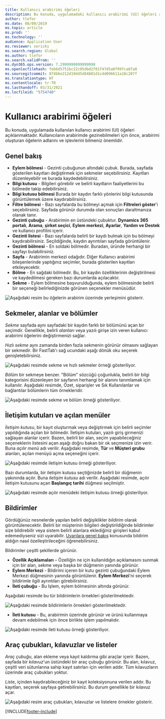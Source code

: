 ```yaml
---
title: Kullanıcı arabirimi öğeleri
description: Bu konuda, uygulamadaki kullanıcı arabirimi (UI) öğeleri açıklanmaktadır.
author: tlefor
ms.date: 08/09/2019
ms.topic: article
ms.prod: ''
ms.technology: ''
audience: Application User
ms.reviewer: sericks
ms.search.region: Global
ms.author: tlefor
ms.search.validFrom: ''
ms.dyn365.ops.version: 7.2999999999999998
ms.openlocfilehash: feb6d5751bc22c05dbd2f01f47d5a0f99fca07a0
ms.sourcegitcommit: 074b6e212d19dd5d84881d1cdd096611a18c207f
ms.translationtype: HT
ms.contentlocale: tr-TR
ms.lasthandoff: 03/31/2021
ms.locfileid: "5754740"
---
```

# <a name="user-interface-elements"></a>Kullanıcı arabirimi öğeleri

Bu konuda, uygulamada kullanılan kullanıcı arabirimi (UI) öğeleri açıklanmaktadır. Kullanıcıların arabirimde gezinebilmeleri için önce, arabirimi oluşturan öğelerin adlarını ve işlevlerini bilmeniz önemlidir.

## <a name="overview"></a>Genel bakış

- **Eylem bölmesi** - Gezinti çubuğunun altındaki çubuk. Burada, sayfada gösterilen kayıtları değiştirmek için sekmeler seçebilirsiniz. Kayıtları düzenleyebilir ve burada kaydedebilirsiniz.  
- **Bilgi kutusu** - Bilgileri görebilir ve belirli kayıtların faaliyetlerini bu bölmede takip edebilirsiniz.  
- **Bilgi kutusu bölmesi** Burada bir kaydın farklı yönlerini bilgi kutusunda görüntülemek üzere kaydırabilirsiniz.  
- **Filtre bölmesi** - Bazı sayfalarda bu bölmeyi açmak için **Filtreleri göster**'i seçebilirsiniz. Sayfada görünür durumda olan sonuçları daraltmanıza olanak tanır.  
- **Gezinti çubuğu** - Arabirimin en üstündeki çubuktur. **Dynamics 365 portalı**, **Arama**, **şirket seçici**, **Eylem merkezi**, **Ayarlar**, **Yardım ve Destek** ve kullanıcı profilini içerir.  
- **Gezinti listesi** - Bazı sayfalarda belirli bir kaydı bulmak için bu bölmeyi kaydırabilirsiniz. Seçildiğinde, kaydın ayrıntıları sayfada görüntülenir.  
- **Gezinti bölmesi** - En soldaki bölmedir. Buradan, üründe herhangi bir sayfayı bulabilirsiniz.  
- **Sayfa** - Arabirimin merkezi odağıdır. Diğer Kullanıcı arabirimi bileşenlerinde yaptığınız seçimler, burada gösterilen kayıtları etkileyecektir.  
- **Bölme** - En sağdaki bölmedir. Bu, bir kaydın özelliklerinin değiştirilmesi ve kaydedilmesi gereken bazı durumlarda açılacaktır.  
- **Sekme** - Eylem bölmesine başvurulduğunda, eylem bölmesinde belirli bir seçeneği belirlediğinizde görünen seçenekler menüsüdür.  

![Aşağıdaki resim bu öğelerin arabirim üzerinde yerleşimini gösterir.](media/user-interface-01.png)

## <a name="tabs-fields-and-sections"></a>Sekmeler, alanlar ve bölümler

*Sekme* sayfada aynı sayfadaki bir kaydın farklı bir bölümünü açan bir seçimdir. Genellikle, belirli *alanları* veya yazılı girişe izin veren kullanıcı arabirimi öğelerini değiştirmenizi sağlar. 

*Hızlı sekme* aynı zamanda birden fazla sekmenin görünür olmasını sağlayan bir sekmedir. Bir FastTab'ı sağ ucundaki aşağı dönük oku seçerek genişletebilirsiniz.

![Aşağıdaki resimde sekme ve hızlı sekmeler örneği gösteriliyor.](media/user-interface-02.png)

*Bölüm* bir sekmeye benzer. "Bölüm" sözcüğü çoğunlukla, belirli bir bilgi kategorisini düzenleyen bir sayfanın herhangi bir alanını tanımlamak için kullanılır. Aşağıdaki resimde, Özet, siparişler ve Sık Kullanılanlar ve bağlantılar bölümlerin tüm örnekleridir.

![Aşağıdaki resimde sekme ve bölüm örneği gösteriliyor.](media/user-interface-03.png)

## <a name="dialog-boxes-and-drop-down-menus"></a>İletişim kutuları ve açılan menüler

*İletişim kutusu*, bir kayıt oluşturmak veya değiştirmek için belirli seçimler yapıldığında açılan bir bölmedir. İletişim kutuları, yazılı giriş girmenizi sağlayan alanlar içerir. Bazen, belirli bir alan, seçim yapabileceğiniz seçeneklerin listesini açan aşağı doğru bakan bir ok seçmenize izin verir. Buna *açılır menü* adı verilir. Aşağıdaki resimde, **Tür** ve **Müşteri grubu** alanları, açılan menüyü açma seçeneğini içerir.

![Aşağıdaki resimde iletişim kutusu örneği gösteriliyor.](media/user-interface-04.png)

Bazı durumlarda, bir iletişim kutusu seçtiğinizde belirli bir düğmenin yakınında açılır. Buna *iletişim kutusu* adı verilir. Aşağıdaki resimde, açılır iletişim kutusunu açan **Başlangıç tarihi** düğmesi seçilmiştir.

![Aşağıdaki resimde açılır menüdeki iletişim kutusu örneği gösteriliyor.](media/user-interface-05.png)

## <a name="notifications"></a>Bildirimler

Gördüğünüz nesnelerde yapılan belirli değişiklikler *bildirim* olarak görüntülenecektir. Belirli bir müşterinin bilgileri değiştirildiğinde bildirimler size bildirebilir veya sistem belirli alanlara eklediğiniz girişleri kabul edemediyseniz sizi uyarabilir. [Uyarılara genel bakış](../get-started/alerts-overview.md) konusunda bildirim aldığın nasıl özelleştirileceğini öğrenebilirsiniz.

Bildirimler çeşitli şekillerde görünür.
- **Özellik Açıklamaları** – Özelliğin ne için kullanıldığın açıklamasını sunmak için bir alan, sekme veya başka bir düğmenin yanında görünür. 
- **Eylem Merkezi** - Bildirimi içeren bir kutu gezinti çubuğundaki Eylem Merkezi düğmesinin yanında görüntülenir. **Eylem Merkezi**'ni seçerek bildirimle ilgili ayrıntıları görebilirsiniz.  
- **İleti çubuğu** - Bu Işlem, eylem bölmesinin altında görünür.  

Aşağıdaki resimde bu tür bildirimlerin örnekleri gösterilmektedir.

![Aşağıdaki resimde bildirimlerin örnekleri gösterilmektedir.](media/user-interface-06.png)

- **İleti kutusu** - Bu, arabirimin üzerinde görünür ve ürünü kullanmaya devam edebilmek için önce birlikte işlem yapılmalıdır.  

![Aşağıdaki resimde ileti kutusu örneği gösteriliyor.](media/user-interface-07.png)

## <a name="toolbars-grids-and-lists"></a>Araç çubukları, kılavuzlar ve listeler

*Araç çubuğu*, alan ekleme veya kayıt kaldırma gibi araçlar içerir. Bazen, sayfada bir *kılavuz*'un üstündeki bir araç çubuğu görünür. Bu alan, kılavuz, çeşitli veri sütunlarına sahip kayıt satırları için verilen addır. Tüm kılavuzların üzerinde araç çubukları yoktur.

*Liste*, içinden kaydırabileceğiniz bir kayıt koleksiyonuna verilen addır. Bu kayıtları, seçerek sayfaya getirebilirsiniz. Bu durum genellikle bir kılavuz açar.

![Aşağıdaki resim araç çubukları, kılavuzlar ve listelere örnekler gösterir.](media/user-interface-08.png)


[!INCLUDE[footer-include](../../../includes/footer-banner.md)]